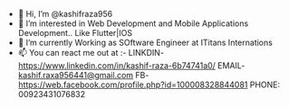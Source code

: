 - 👋 Hi, I’m @kashifraza956
- 👀 I’m interested in Web Development and Mobile Applications Development.. Like Flutter|IOS 
- 🌱 I’m currently Working as SOftware Engineer at ITitans Internations
- 📫 You can react me out at :- 
                            LINKDIN- https://www.linkedin.com/in/kashif-raza-6b74741a0/ 
                            EMAIL-   kashif.raxa956441@gmail.com 
                            FB-      https://web.facebook.com/profile.php?id=100008328844081 
                            PHONE:   00923431076832

<!---
kashifraza956/kashifraza956 is a ✨ special ✨ repository because its `README.md` (this file) appears on your GitHub profile.
You can click the Preview link to take a look at your changes.
--->
